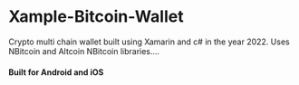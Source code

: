# Xample-Bitcoin-Wallet
Crypto multi chain wallet built using Xamarin and c# in the year 2022.
Uses NBitcoin and Altcoin NBitcoin libraries....
#### Built for Android and iOS
